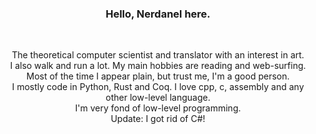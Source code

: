 <h3 align=center>Hello, Nerdanel here.</h3>
<br>
<p align=center>
The theoretical computer scientist and translator with an interest in art.
<br>
I also walk and run a lot. My main hobbies are reading and web-surfing. <br> Most of the time I appear plain, but trust me, I'm a good person.
<br>
I mostly code in Python, Rust and Coq. I love cpp, c, assembly and any other low-level language.<br>
I'm very fond of low-level programming.<br>
Update: I got rid of C#! 
</p>

